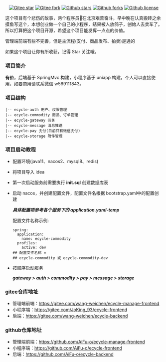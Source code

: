 <div align="center">

[![Gitee star](https://gitee.com/mindskip/xzs-mysql/badge/star.svg?theme=gitee)](https://gitee.com/wang-weichen/ecycle-backend)
[![Gitee fork](https://gitee.com/mindskip/xzs-mysql/badge/fork.svg?theme=gitee)](https://gitee.com/wang-weichen/ecycle-backend)
[![Github stars](https://img.shields.io/github/stars/mindskip/xzs-mysql?logo=github)](https://github.com/AiFu-o/ecycle-backend)
[![Github forks](https://img.shields.io/github/forks/mindskip/xzs-mysql?logo=github)](https://github.com/AiFu-o/ecycle-backend)
[![Github license](https://img.shields.io/badge/license-AGPL-yellow)](https://gitee.com/wang-weichen/ecycle-backend/blob/master/LICENSE)

</div>
这个项目有个悲伤的故事，两个程序员🐶在北京艰苦奋斗，早中晚在认真搬砖之余摸鱼写这个，本想创业做一个自己的小程序，结果被人放鸽子，创始人去卖车了。所以打算把这个项目开源，希望这个项目能发挥一点点的价值。

管理端前端有些不完善，但是主流程(支付、商品发布、拍卖)是通的

如果这个项目让你有所收获，记得 Star 关注哦。

### 项目简介
**有价**，后端基于 SpringMvc 构建，小程序基于 uniapp 构建，个人可以直接使用，如要商用请联系微信 w569111843。

### 项目结构
~~~
|-- ecycle-auth 用户、权限管理
|-- ecycle-commodity 商品、订单管理
|-- ecycle-gateway 网关
|-- ecycle-message 消息推送
|-- ecycle-pay 支付(目前只有微信支付)
|-- ecycle-storage 附件管理
~~~

### 项目启动教程
* 配置环境(java11、nacos2、mysql8、redis)
* 将项目导入 idea
* 第一次启动服务前需要执行 **init.sql** 创建数据库表
* 启动 nacos，并创建配置文件，配置文件名根据 bootstrap.yaml中的配置创建

  ***具体配置项参考各个服务下的 application.yaml-temp***

  配置文件名称示例:
    ~~~
    spring:
      application:
        name: ecycle-commodity
      profiles:
        active: dev
    ## 配置文件名称 = 
    ## ecycle-commodity 或 ecycle-commodity-dev
  
    ~~~
* 按顺序启动服务
 
  ***gateway > auth > commodity > pay > message > storage***

### gitee仓库地址
* 管理端前端：https://gitee.com/wang-weichen/ecycle-manage-frontend
* 小程序端：https://gitee.com/JoKing_93/ecycle-frontend
* 后端：https://gitee.com/wang-weichen/ecycle-backend

### github仓库地址
* 管理端前端：https://github.com/AiFu-o/ecycle-manage-frontend
* 小程序端：https://github.com/AiFu-o/ecycle-frontend
* 后端：https://github.com/AiFu-o/ecycle-backend